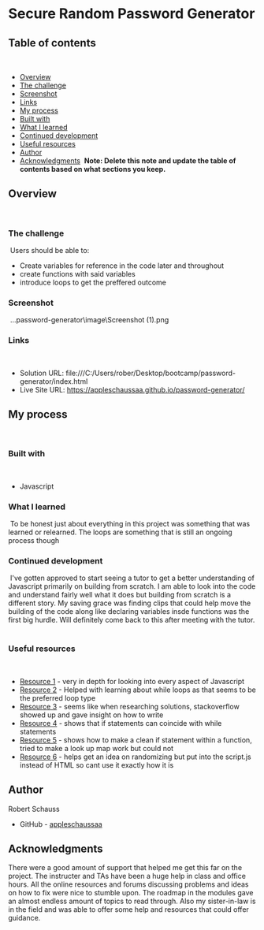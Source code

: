 # Secure Random Password Generator
## Table of contents
​
- [Overview](#overview)
 - [The challenge](#the-challenge)
 - [Screenshot](#screenshot)
 - [Links](#links)
- [My process](#my-process)
 - [Built with](#built-with)
 - [What I learned](#what-i-learned)
 - [Continued development](#continued-development)
 - [Useful resources](#useful-resources)
- [Author](#author)
- [Acknowledgments](#acknowledgments)
​
**Note: Delete this note and update the table of contents based on what sections you keep.**
​
## Overview
​
### The challenge
​
Users should be able to:
​
- Create variables for reference in the code later and throughout
- create functions with said variables
- introduce loops to get the preffered outcome
​
### Screenshot
​
...password-generator\image\Screenshot (1).png
​
### Links
​
- Solution URL: file:///C:/Users/rober/Desktop/bootcamp/password-generator/index.html
- Live Site URL: https://appleschaussaa.github.io/password-generator/
​
## My process
​
### Built with
​
- Javascript
​
### What I learned
​
To be honest just about everything in this project was something that was learned or relearned. The loops are something that is still an ongoing process though
​
### Continued development
​
I've gotten approved to start seeing a tutor to get a better understanding of Javascript primarily on building from scratch. I am able to look into the code and understand fairly well what it does but building from scratch is a different story. My saving grace was finding clips that could help move the building of the code along like declaring variables insde functions was the first big hurdle. Will definitely come back to this after meeting with the tutor.
​

### Useful resources
​
- [Resource 1](https://developer.mozilla.org/en-US/docs/Web/JavaScript) - very in depth for looking into every aspect of Javascript
- [Resource 2](https://developer.mozilla.org/en-US/docs/Web/JavaScript/Reference/Statements/while) - Helped with learning about while loops as that seems to be the preferred loop type
- [Resource 3](https://stackoverflow.com/) - seems like when researching solutions, stackoverflow showed up and gave insight on how to write 
- [Resource 4](https://www.w3schools.com/jsref/jsref_while.asp) - shows that if statements can coincide with while statements
- [Resource 5](https://betterprogramming.pub/stop-putting-so-many-if-statements-in-your-javascript-3b65aaa4b86b) - shows how to make a clean if statement within a function, tried to make a look up map work but could not
- [Resource 6](https://www.geeksforgeeks.org/random-string-generator-using-javascript/) - helps get an idea on randomizing but put into the script.js instead of HTML so cant use it exactly how it is
​
## Author

Robert Schauss
- GitHub - [appleschaussaa](https://github.com/appleschaussaa/)
​
## Acknowledgments

There were a good amount of support that helped me get this far on the project. The instructer and TAs have been a huge help in class and office hours. All the online resources and forums discussing problems and ideas on how to fix were nice to stumble upon. The roadmap in the modules gave an almost endless amount of topics to read through. Also my sister-in-law is in the field and was able to offer some help and resources that could offer guidance.
